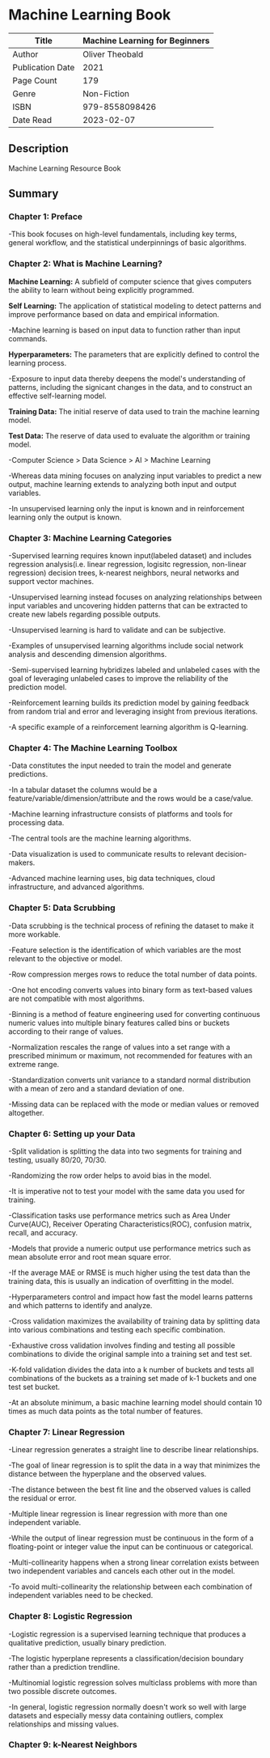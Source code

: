 # Machine Learning Book

| Title            | Machine Learning for Beginners |
|------------------|--------------------------------|
| Author           | Oliver Theobald                |
| Publication Date | 2021                           |
| Page Count       | 179                            |
| Genre            | Non-Fiction                    |
| ISBN             | 979-8558098426                 |
| Date Read        | 2023-02-07                     |
## Description

Machine Learning Resource Book

## Summary

### Chapter 1: Preface

-This book focuses on high-level fundamentals, including key terms, general workflow, and the statistical underpinnings of basic algorithms.

### Chapter 2: What is Machine Learning?

__Machine Learning:__ A subfield of computer science that gives computers the ability to learn without being explicitly programmed.  

__Self Learning:__ The application of statistical modeling to detect patterns and improve performance based on data and empirical information.  

-Machine learning is based on input data to function rather than input commands.

__Hyperparameters:__ The parameters that are explicitly defined to control the learning process.  

-Exposure to input data thereby deepens the model's understanding of patterns, including the signicant changes in the data, and to construct an effective self-learning model.  

__Training Data:__ The initial reserve of data used to train the machine learning model.  

__Test Data:__ The reserve of data used to evaluate the algorithm or training model.  

-Computer Science > Data Science > AI > Machine Learning

-Whereas data mining focuses on analyzing input variables to predict a new output, machine learning extends to analyzing both input and output variables.  

-In unsupervised learning only the input is known and in reinforcement learning only the output is known.

### Chapter 3: Machine Learning Categories

-Supervised learning requires known input(labeled dataset) and includes regression analysis(i.e. linear regression, logisitc regression, non-linear regression) decision trees, k-nearest neighbors, neural networks and support vector machines.  

-Unsupervised learning instead focuses on analyzing relationships between input variables and uncovering hidden patterns that can be extracted to create new labels regarding possible outputs. 

-Unsupervised learning is hard to validate and can be subjective.  

-Examples of unsupervised learning algorithms include social network analysis and descending dimension algorithms.  

-Semi-supervised learning hybridizes labeled and unlabeled cases with the goal of leveraging unlabeled cases to improve the reliability of the prediction model.  

-Reinforcement learning builds its prediction model by gaining feedback from random trial and error and leveraging insight from previous iterations.  

-A specific example of a reinforcement learning algorithm is Q-learning. 

### Chapter 4: The Machine Learning Toolbox

-Data constitutes the input needed to train the model and generate predictions.  

-In a tabular dataset the columns would be a feature/variable/dimension/attribute and the rows would be a case/value.  

-Machine learning infrastructure consists of platforms and tools for processing data. 

-The central tools are the machine learning algorithms.  

-Data visualization is used to communicate results to relevant decision-makers.  

-Advanced machine learning uses, big data techniques, cloud infrastructure, and advanced algorithms.  

### Chapter 5: Data Scrubbing  

-Data scrubbing is the technical process of refining the dataset to make it more workable.  

-Feature selection is the identification of which variables are the most relevant to the objective or model. 

-Row compression merges rows to reduce the total number of data points.  

-One hot encoding converts values into binary form as text-based values are not compatible with most algorithms.  

-Binning is a method of feature engineering used for converting continuous numeric values into multiple binary features called bins or buckets according to their range of values.  

-Normalization rescales the range of values into a set range with a prescribed minimum or maximum, not recommended for features with an extreme range.  

-Standardization converts unit variance to a standard normal distribution with a mean of zero and a standard deviation of one.  

-Missing data can be replaced with the mode or median values or removed altogether.  

### Chapter 6: Setting up your Data 

-Split validation is splitting the data into two segments for training and testing, usually 80/20, 70/30.  

-Randomizing the row order helps to avoid bias in the model.  

-It is imperative not to test your model with the same data you used for training.  

-Classification tasks use performance metrics such as Area Under Curve(AUC), Receiver Operating Characteristics(ROC), confusion matrix, recall, and accuracy.

-Models that provide a numeric output use performance metrics such as mean absolute error and root mean square error.  

-If the average MAE or RMSE is much higher using the test data than the training data, this is usually an indication of overfitting in the model.  

-Hyperparameters control and impact how fast the model learns patterns and which patterns to identify and analyze.  

-Cross validation maximizes the availability of training data by splitting data into various combinations and testing each specific combination.  

-Exhaustive cross validation involves finding and testing all possible combinations to divide the original sample into a training set and test set.  

-K-fold validation divides the data into a k number of buckets and tests all combinations of the buckets as a training set made of k-1 buckets and one test set bucket. 

-At an absolute minimum, a basic machine learning model should contain 10 times as much data points as the total number of features. 

### Chapter 7: Linear Regression

-Linear regression generates a straight line to describe linear relationships.  

-The goal of linear regression is to split the data in a way that minimizes the distance between the hyperplane and the observed values.  

-The distance between the best fit line and the observed values is called the residual or error.  

-Multiple linear regression is linear regression with more than one independent variable.  

-While the output of linear regression must be continuous in the form of a floating-point or integer value the input can be continuous or categorical.  

-Multi-collinearity happens when a strong linear correlation exists between two independent variables and cancels each other out in the model.  

-To avoid multi-collinearity the relationship between each combination of independent variables need to be checked.  

### Chapter 8: Logistic Regression

-Logistic regression is a supervised learning technique that produces a qualitative prediction, usually binary prediction.  

-The logistic hyperplane represents a classification/decision boundary rather than a prediction trendline. 

-Multinomial logistic regression solves multiclass problems with more than two possible discrete outcomes.  

-In general, logistic regression normally doesn't work so well with large datasets and especially messy data containing outliers, complex relationships and missing values.  

### Chapter 9: k-Nearest Neighbors 


